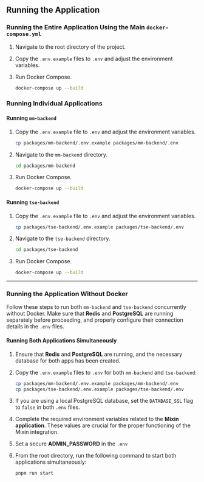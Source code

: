 ## Running the Application

### Running the Entire Application Using the Main `docker-compose.yml`

1. Navigate to the root directory of the project.
2. Copy the `.env.example` files to `.env` and adjust the environment variables.
3. Run Docker Compose.

    ```sh
    docker-compose up --build
    ```

### Running Individual Applications

#### Running `mm-backend`

1. Copy the `.env.example` file to `.env` and adjust the environment variables.

    ```sh
    cp packages/mm-backend/.env.example packages/mm-backend/.env
    ```

2. Navigate to the `mm-backend` directory.

    ```sh
    cd packages/mm-backend
    ```

3. Run Docker Compose.

    ```sh
    docker-compose up --build
    ```

#### Running `tse-backend`

1. Copy the `.env.example` file to `.env` and adjust the environment variables.

    ```sh
    cp packages/tse-backend/.env.example packages/tse-backend/.env
    ```

2. Navigate to the `tse-backend` directory.

    ```sh
    cd packages/tse-backend
    ```

3. Run Docker Compose.

    ```sh
    docker-compose up --build
    ```

---

### Running the Application Without Docker

Follow these steps to run both `mm-backend` and `tse-backend` concurrently without Docker. Make sure that **Redis** and **PostgreSQL** are running separately before proceeding, and properly configure their connection details in the `.env` files.

#### Running Both Applications Simultaneously

1. Ensure that **Redis** and **PostgreSQL** are running, and the necessary database for both apps has been created.

2. Copy the `.env.example` files to `.env` for both `mm-backend` and `tse-backend`:

    ```sh
    cp packages/mm-backend/.env.example packages/mm-backend/.env
    cp packages/tse-backend/.env.example packages/tse-backend/.env
    ```

3. If you are using a local PostgreSQL database, set the `DATABASE_SSL` flag to `false` in both `.env` files.
4. Complete the required environment variables related to the **Mixin application**.
   These values are crucial for the proper functioning of the Mixin integration.
5. Set a secure **ADMIN_PASSWORD** in the `.env`

6. From the root directory, run the following command to start both applications simultaneously:

    ```sh
    pnpm run start
    ```
